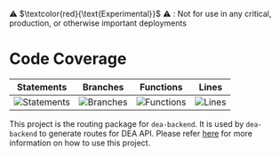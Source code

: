 
⚠️ $\textcolor{red}{\text{Experimental}}$ ⚠️ : Not for use in any critical, production, or otherwise important deployments

# Code Coverage

| Statements                                                                         | Branches                                                                      | Functions                                                                        | Lines                                                                   |
| ---------------------------------------------------------------------------------- | ----------------------------------------------------------------------------- | -------------------------------------------------------------------------------- | ----------------------------------------------------------------------- |
| ![Statements](https://img.shields.io/badge/statements-98.85%25-brightgreen.svg?style=flat) | ![Branches](https://img.shields.io/badge/branches-88.57%25-yellow.svg?style=flat) | ![Functions](https://img.shields.io/badge/functions-98.31%25-brightgreen.svg?style=flat) | ![Lines](https://img.shields.io/badge/lines-98.71%25-brightgreen.svg?style=flat) |

This project is the routing package for `dea-backend`. It is used by `dea-backend` to generate routes for DEA API. Please refer [here](../dea-backend/README.md) for more information on how to use this project.
